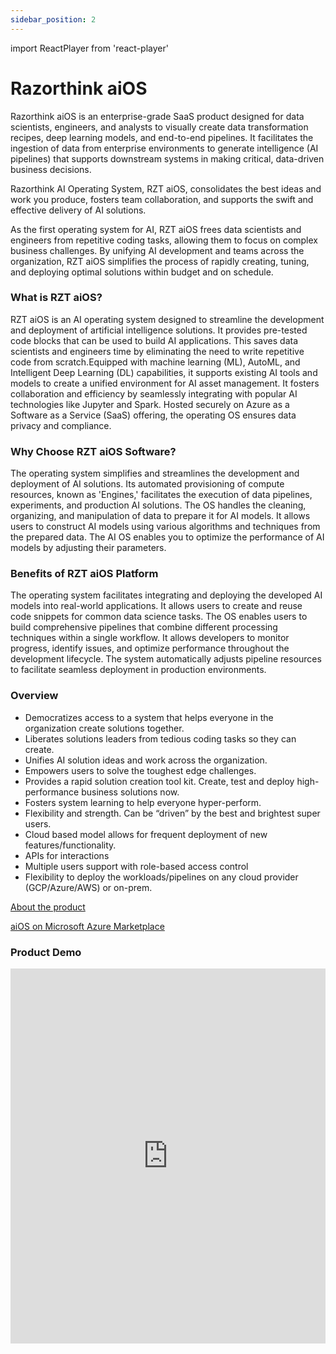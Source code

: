 ```yaml
---
sidebar_position: 2
---
```


import ReactPlayer from 'react-player'

# Razorthink aiOS

Razorthink aiOS is an enterprise-grade SaaS product designed for data scientists, engineers, and analysts to visually
create data transformation recipes, deep learning models, and end-to-end pipelines. It facilitates the ingestion of data
from enterprise environments to generate intelligence (AI pipelines) that supports downstream systems in making
critical, data-driven business decisions.

Razorthink AI Operating System, RZT aiOS, consolidates the best ideas and work you produce, fosters team collaboration,
and supports the swift and effective delivery of AI solutions.

As the first operating system for AI, RZT aiOS frees data scientists and engineers from repetitive coding tasks,
allowing them to focus on complex business challenges. By unifying AI development and teams across the organization, RZT
aiOS simplifies the process of rapidly creating, tuning, and deploying optimal solutions within budget and on schedule.

### What is RZT aiOS?

RZT aiOS is an AI operating system designed to streamline the development and deployment of artificial
intelligence solutions. It provides pre-tested code blocks that can be used to build AI applications. This saves data
scientists and engineers time by eliminating the need to write repetitive code from scratch.Equipped with machine
learning (ML), AutoML, and Intelligent Deep Learning (DL) capabilities, it supports existing AI tools and models to
create a unified environment for AI asset management. It fosters collaboration and efficiency by seamlessly integrating
with popular AI technologies like Jupyter and Spark. Hosted securely on Azure as a Software as a Service (SaaS)
offering, the operating OS ensures data privacy and compliance.

### Why Choose RZT aiOS Software?

The operating system simplifies and streamlines the development and deployment of AI solutions.
Its automated provisioning of compute resources, known as 'Engines,' facilitates the execution of data pipelines,
experiments, and production AI solutions.
The OS handles the cleaning, organizing, and manipulation of data to prepare it for AI models.
It allows users to construct AI models using various algorithms and techniques from the prepared data.
The AI OS enables you to optimize the performance of AI models by adjusting their parameters.

### Benefits of RZT aiOS Platform

The operating system facilitates integrating and deploying the developed AI models into real-world applications.
It allows users to create and reuse code snippets for common data science tasks.
The OS enables users to build comprehensive pipelines that combine different processing techniques within a single
workflow.
It allows developers to monitor progress, identify issues, and optimize performance throughout the development
lifecycle.
The system automatically adjusts pipeline resources to facilitate seamless deployment in production environments.

### Overview

- Democratizes access to a system that helps everyone in the organization create solutions together.
- Liberates solutions leaders from tedious coding tasks so they can create.
- Unifies AI solution ideas and work across the organization.
- Empowers users to solve the toughest edge challenges.
- Provides a rapid solution creation tool kit. Create, test and deploy high-performance business solutions now.
- Fosters system learning to help everyone hyper-perform.
- Flexibility and strength. Can be “driven” by the best and brightest super users.
- Cloud based model allows for frequent deployment of new features/functionality.
- APIs for interactions
- Multiple users support with role-based access control
- Flexibility to deploy the workloads/pipelines on any cloud provider (GCP/Azure/AWS) or on-prem.

[About the product](https://crozdesk.com/software/razorthink-aios)

[aiOS on Microsoft Azure Marketplace](https://azuremarketplace.microsoft.com/en-us/marketplace/apps/razorthinkinc1598721537298.rzt_aios_01?tab=overview)

[//]: # (<ReactPlayer playing={false} controls url='https://youtu.be/il8eYfvCpLk' ></ReactPlayer>)

### Product Demo

<iframe width="100%" height="600" src="https://www.youtube.com/embed/il8eYfvCpLk?si=zWkaFB97xjHZfMTs&rel=0&amp;fs=0&amp;showinfo=0" title="YouTube video player" frameborder="0" allow="accelerometer; autoplay; clipboard-write; encrypted-media; gyroscope; picture-in-picture; web-share" referrerpolicy="strict-origin-when-cross-origin" allowfullscreen></iframe>

